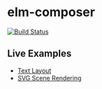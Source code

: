# elm-composer

[![Build Status](https://travis-ci.org/thebookofeveryone/elm-composer.svg?branch=master)](https://travis-ci.org/thebookofeveryone/elm-composer)

## Live Examples

* [Text Layout](https://ellie-app.com/D939sTBFbDa1)
* [SVG Scene Rendering](https://ellie-app.com/Pxjmv8vb4xa1)
